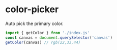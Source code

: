# color-picker
Auto pick the primary color.

```js
import { getColor } from './index.js'
const canvas = document.querySelector('canvas')
getColor(canvas) // rgb(22,33,44)
```
